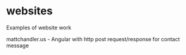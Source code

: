 # websites
Examples of website work

mattchandler.us - Angular with http post request/response for contact message
